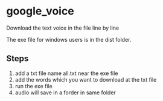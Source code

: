 # google_voice
Download the text voice in the file line by line

The exe file for windows users is in the dist folder.

## Steps
1. add a txt file name all.txt near the exe file
2. add the words which you want to download at the txt file
3. run the exe file
4. audio will save in a forder in same folder

